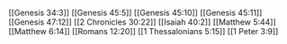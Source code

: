 [[Genesis 34:3]]
[[Genesis 45:5]]
[[Genesis 45:10]]
[[Genesis 45:11]]
[[Genesis 47:12]]
[[2 Chronicles 30:22]]
[[Isaiah 40:2]]
[[Matthew 5:44]]
[[Matthew 6:14]]
[[Romans 12:20]]
[[1 Thessalonians 5:15]]
[[1 Peter 3:9]]
